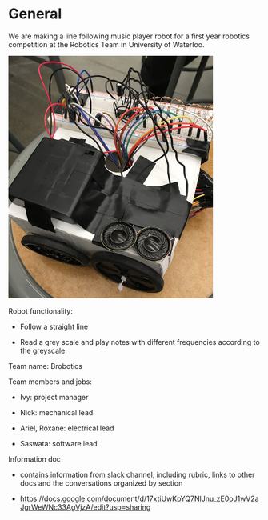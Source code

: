 # General
We are making a line following music player robot for a first year robotics competition at the Robotics Team in University of Waterloo. 

![alt tag](https://raw.githubusercontent.com/BroboticsRoboticsComp/General/master/Robot.JPG)

Robot functionality:

- Follow a straight line

- Read a grey scale and play notes with different frequencies according to the greyscale

Team name: Brobotics


Team members and jobs:

  - Ivy: project manager
  
  - Nick: mechanical lead
  
  - Ariel, Roxane: electrical lead
  
  - Saswata: software lead
  


Information doc

  - contains information from slack channel, including rubric, links to other docs and the conversations organized by section
  
  - https://docs.google.com/document/d/17xtiUwKpYQ7NlJnu_zE0oJ1wV2aJgrWeWNc33AgVjzA/edit?usp=sharing
